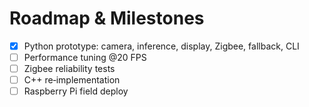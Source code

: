 # Roadmap & Milestones

- [x] Python prototype: camera, inference, display, Zigbee, fallback, CLI
- [ ] Performance tuning @20 FPS
- [ ] Zigbee reliability tests
- [ ] C++ re‑implementation
- [ ] Raspberry Pi field deploy